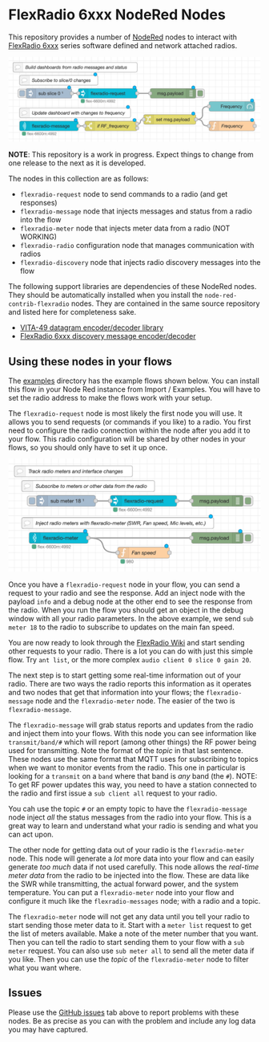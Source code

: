 # FlexRadio 6xxx NodeRed Nodes

This repository provides a number of [NodeRed](https://nodered.org) nodes to 
interact with [FlexRadio 6xxx](http://flexradio.com) series software defined
and network attached radios.

![Dashboard](examples/dashboard.png)

**NOTE**: This repository is a work in progress. Expect things to change from one release to the next as it is developed.

The nodes in this collection are as follows:

- `flexradio-request` node to send commands to a radio (and get responses)
- `flexradio-message` node that injects messages and status from a radio into the flow
- `flexradio-meter` node that injects meter data from a radio (NOT WORKING)
- `flexradio-radio` configuration node that manages communication with radios
- `flexradio-discovery` node that injects radio discovery messages into the flow

The following support libraries are dependencies of these NodeRed nodes. They should be automatically installed when you install the `node-red-contrib-flexradio` nodes. They are contained in the same source repository and listed here for completeness sake.

- [VITA-49 datagram encoder/decoder library](https://github.com/stephenhouser/node-red-contrib-flexradio/packages/vita49-js)
- [FlexRadio 6xxx discovery message encoder/decoder](https://github.com/stephenhouser/node-red-contrib-flexradio/packages/flexradio-js)

## Using these nodes in your flows

The [examples](examples) directory has the example flows shown below. You can install this flow in your Node Red instance from Import / Examples. You will have to set the radio address to make the flows work with your setup.

The `flexradio-request` node is most likely the first node you will use. It allows you to send requests (or commands if you like) to a radio. You first need to configure the radio connection within the node after you add it to your flow. This radio configuration will be shared by other nodes in your flows, so you should only have to set it up once.

![Meters](examples/meters.png)

Once you have a `flexradio-request` node in your flow, you can send a request to your radio and see the response. Add an inject node with the payload `info` and a debug node at the other end to see the response from the radio. When you run the flow you should get an object in the debug window with all your radio parameters. In the above example, we send `sub meter 18` to the radio to subscribe to updates on the main fan speed.

You are now ready to look through the [FlexRadio Wiki](http://wiki.flexradio.com/index.php?title=SmartSDR_TCP/IP_API#SmartSDR_TCP.2FIP_Commands) and start sending other requests to your radio. There is a lot you can do with just this simple flow. Try `ant list`, or the more complex `audio client 0 slice 0 gain 20`.

The next step is to start getting some real-time information out of your radio. There are two ways the radio reports this information as it operates and two nodes that get that information into your flows; the `flexradio-message` node and the `flexradio-meter` node. The easier of the two is `flexradio-message`.

The `flexradio-message` will grab status reports and updates from the radio and inject them into your flows. With this node you can see information like `transmit/band/#` which will report (among other things) the RF power being used for transmitting. Note the format of the *topic* in that last sentence. These nodes use the same format that MQTT uses for subscribing to topics when we want to monitor events from the radio. This one in particular is looking for a `transmit` on a `band` where that band is *any* band (the `#`). NOTE: To get RF power updates this way, you need to have a station connected to the radio and first issue a `sub client all` request to your radio.

You cah use the topic `#` or an empty topic to have the `flexradio-message` node inject *all* the status messages from the radio into your flow. This is a great way to learn and understand what your radio is sending and what you can act upon.

The other node for getting data out of your radio is the `flexradio-meter` node. This node will generate a *lot* more data into your flow and can easily generate *too much* data if not used carefully. This node allows the *real-time meter data* from the radio to be injected into the flow. These are data like the SWR while transmitting, the actual forward power, and the system temperature. You can put a `flexradio-meter` node into your flow and configure it much like the `flexradio-messages` node; with a radio and a topic.

The `flexradio-meter` node will not get any data until you tell your radio to start sending those meter data to it. Start with a `meter list` request to get the list of meters available. Make a note of the meter number that you want. Then you can tell the radio to start sending them to your flow with a `sub meter` request. You can also use `sub meter all` to send all the meter data if you like. Then you can use the *topic* of the `flexradio-meter` node to filter what you want where.

## Issues

Please use the [GitHub issues](https://github.com/stephenhouser/node-red-contrib-flexradio/issues) tab above to report problems with these nodes. Be as precise as you can with the problem and include any log data you may have captured.